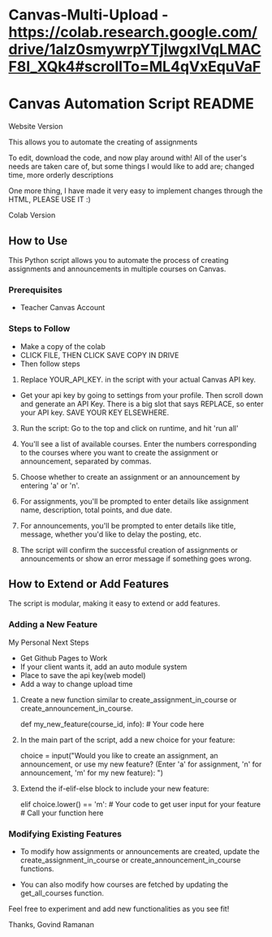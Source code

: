 # Canvas-Multi-Upload - https://colab.research.google.com/drive/1alz0smywrpYTjlwgxlVqLMACF8I_XQk4#scrollTo=ML4qVxEquVaF

# Canvas Automation Script README

Website Version

This allows you to automate the creating of assignments

To edit, download the code, and now play around with! All of the user's needs are taken care of, but some things I would like to add are; changed time, more orderly descriptions 

One more thing, I have made it very easy to implement changes through the HTML, PLEASE USE IT :)

Colab Version
## How to Use

This Python script allows you to automate the process of creating assignments and announcements in multiple courses on Canvas.

### Prerequisites

- Teacher Canvas Account
  

### Steps to Follow
- Make a copy of the colab
- CLICK FILE, THEN CLICK SAVE COPY IN DRIVE
- Then follow steps

1. Replace YOUR_API_KEY. in the script with your actual Canvas API key.
  - Get your api key by going to settings from your profile. Then scroll down and generate an API Key. There is a big slot that says REPLACE, so enter your API key. SAVE YOUR KEY ELSEWHERE.



3. Run the script:
   Go to the top and click on runtime, and hit 'run all'

4. You'll see a list of available courses. Enter the numbers corresponding to the courses where you want to create the assignment or announcement, separated by commas.

5. Choose whether to create an assignment or an announcement by entering 'a' or 'n'.

6. For assignments, you'll be prompted to enter details like assignment name, description, total points, and due date.

7. For announcements, you'll be prompted to enter details like title, message, whether you'd like to delay the posting, etc.

8. The script will confirm the successful creation of assignments or announcements or show an error message if something goes wrong.



## How to Extend or Add Features

The script is modular, making it easy to extend or add features.

### Adding a New Feature
My Personal Next Steps
- Get Github Pages to Work
- If your client wants it, add an auto module system
- Place to save the api key(web model)
- Add a way to  change upload time

1. Create a new function similar to create_assignment_in_course or create_announcement_in_course.

   def my_new_feature(course_id, info):
       # Your code here

2. In the main part of the script, add a new choice for your feature:

   choice = input("Would you like to create an assignment, an announcement, or use my new feature? (Enter 'a' for assignment, 'n' for announcement, 'm' for my new feature): ")

3. Extend the if-elif-else block to include your new feature:

   elif choice.lower() == 'm':
       # Your code to get user input for your feature
       # Call your function here

### Modifying Existing Features

- To modify how assignments or announcements are created, update the create_assignment_in_course or create_announcement_in_course functions.

- You can also modify how courses are fetched by updating the get_all_courses function.

Feel free to experiment and add new functionalities as you see fit!

Thanks,
  Govind Ramanan
